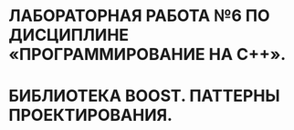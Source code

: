 # ЛАБОРАТОРНАЯ РАБОТА №6 ПО ДИСЦИПЛИНЕ «ПРОГРАММИРОВАНИЕ НА С++». 
# БИБЛИОТЕКА BOOST. ПАТТЕРНЫ ПРОЕКТИРОВАНИЯ.